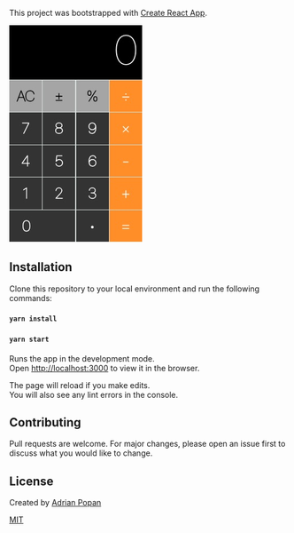 This project was bootstrapped with [Create React App](https://github.com/facebook/create-react-app).

![DEMO_IMAGE](demo.jpg)

## Installation

Clone this repository to your local environment and run the following commands:

#### `yarn install`

#### `yarn start`

Runs the app in the development mode.<br />
Open [http://localhost:3000](http://localhost:3000) to view it in the browser.

The page will reload if you make edits.<br />
You will also see any lint errors in the console.

## Contributing

Pull requests are welcome. For major changes, please open an issue first to discuss what you would like to change.

## License

Created by [Adrian Popan](http://www.adrianpopan.dev/)

[MIT](https://choosealicense.com/licenses/mit/)

